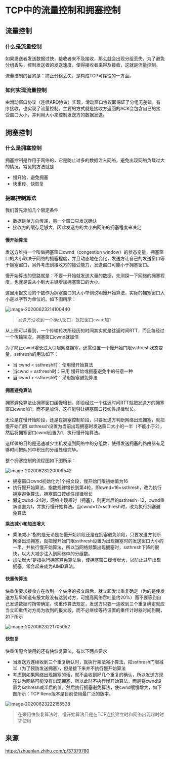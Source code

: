 # TCP中的流量控制和拥塞控制

## 流量控制

### 什么是流量控制

如果发送者发送数据过快，接收者来不及接收，那么就会出现分组丢失，为了避免分组丢失，控制发送者的发送速度，使得接收者来得及接收，这就是流量控制。

流量控制的目的是：防止分组丢失，是构成TCP可靠性的一方面。

### 如何实现流量控制

由滑动窗口协议（连续ARQ协议）实现，滑动窗口协议即保证了分组无差错，有序接收，也实现了流量控制。主要的方式就是接收方返回的ACK会包含自己的接受窗口大小，并利用大小来控制发送方的数据发送。

## 拥塞控制

### 什么是拥塞控制

拥塞控制是作用于网络的，它是防止过多的数据注入网络，避免出现网络负载过大的情况，常见的方法就是

- 慢开始，避免拥塞
- 快重传、快恢复

### 拥塞控制算法

我们首先添加几个限定条件

- 数据是单方向传递，另一个窗口只发送确认
- 接收方的缓存足够大，因此发送方的大小由网络的拥塞程度来决定

#### 慢开始算法

发送方维持一个叫做拥塞窗口cwnd（congestion window）的状态变量，拥塞窗口的大小取决于网络的拥塞程度，并且动态地在变化，发送方让自己的发送窗口等于拥塞窗口，另外考虑到接收方的接受能力，发送窗口可能小于拥塞窗口。

慢开始算法的思路就是：不要一开始就发送大量的数据，先测探一下网络的拥塞程度，也就是说从小到大主键增加拥塞窗口的大小。

这里用报文段的个数作为拥塞窗口的大小举例说明慢开始算法，实际的拥塞窗口大小是以字节为单位的。如下图所示：

![image-20200623214100440](https://cdn.losey.top/blog/image-20200623214100440.png)

> 发送方没收到一个确认窗口，就把窗口cwnd加1

从上图可以看到，一个传输轮次所经历的时间其实就是往返时间RTT，而且每经过一个传输轮次，拥塞窗口cwnd就加倍

为了防止cwnd增长过大引起网络拥塞，还需设置一个慢开始门限ssthresh状态变量，ssthresh的用法如下：

- 当 cwnd < ssthresh时：使用慢开始算法
- 当cwnd = ssthresh时：采用 慢开始或拥塞避免中的任意一种
- 当 cwnd > ssthresh时：采用拥塞避免算法

#### 拥塞避免算法

拥塞避免算法让拥塞窗口缓慢增长，即没经过一个往返时间RTT就把发送方的拥塞窗口cwnd加1，而不是加倍，这样能够让拥塞窗口按线性规律增长。

无论是在慢开始阶段，还是在拥塞控制阶段，只要发送方判断网络出现拥塞，就把慢开始门限 ssthressh设置为当前出现拥塞时发送窗口大小的一半（不能小于2），然后将拥塞窗口cwnd设置为1，执行慢开始算法。

这样做的目的是迅速减少主机发送到网络中的分组数，使得发送拥塞的路由器有足够时间把队列中积压的分组处理完毕。

整个拥塞控制的流程图如下图所示：

![image-20200623220009542](https://cdn.losey.top/blog/image-20200623220009542.png)

- 拥塞窗口cwnd初始化为1个报文段，慢开始门限初始值为16
- 执行慢开始算法，指数规律增长到第4轮，即cwnd=16=ssthresh，改为执行拥塞避免算法，拥塞窗口按线性规律增长
- 假定cwnd=24时，网络出现超时（拥塞），则更新后的ssthresh=12，cwnd重新设置为1，并执行慢开始算法。当cwnd=12=ssthresh时，改为执行拥塞避免算法

**乘法减小和加法增大**

- 乘法减小”指的是无论是在慢开始阶段还是在拥塞避免阶段，只要发送方判断网络出现拥塞，就把慢开始门限ssthresh设置为出现拥塞时的发送窗口大小的一半，并执行慢开始算法，所以当网络频繁出现拥塞时，ssthresh下降的很快，以大大减少注入到网络中的分组数。
- 加法增大”是指执行拥塞避免算法后，使拥塞窗口缓慢增大，以防止过早出现拥塞。常合起来成为AIMD算法。

#### 快重传算法

快重传要求接收方在收到一个失序的报文段后，就立即发出重复确定（为的是使发送方及早知道有报文段没有达到对方，可提高网络吞吐量约20%）而不要等到自己发送数据时捎带确定。快重传算法规定，发送方只要一连收到三个重复确定就应当立即重传对方尚为收到的报文段，而不必继续等待设置的重传计时器时间到期，如下所示

![image-20200623221705052](https://cdn.losey.top/blog/image-20200623221705052.png)

#### 快恢复

快重传配合使用的还有快恢复算法，有以下两点要求

- 当发送方连续收到三个重复确认时，就执行乘法减小算法，把ssthresh门限减半（为了预防发送拥塞），但是接下来并不执行慢开始算法
- 考虑到如果网络出现拥塞的话，就不会收到好几个重复的确认，所以发送方现在认为网络可能没有出现拥塞，所以此时不执行慢开始算法，而是将cwnd设置为ssthresh减半后的值，然后执行拥塞避免算法，使cwnd缓慢增大，如下图所示：TCP Reno版本是目前使用最广泛的版本。

![image-20200623222155538](https://cdn.losey.top/blog/image-20200623222155538.png)

> 在采用快恢复算法时，慢开始算法只是在TCP连接建立时和网络出现超时时才使用

## 来源

https://zhuanlan.zhihu.com/p/37379780